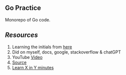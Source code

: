 ## Go Practice
Monorepo of Go code.

## *Resources*
1. Learning the initials from [here](https://gobyexample.com/)
2. Did on myself, docs, google, stackoverflow & chatGPT
3. YouTube [Video](https://youtu.be/un6ZyFkqFKo?si=epnrSzB5OkxT1qBE)
4. [Source](https://www.golangprograms.com/golang-http-client-server-examples.html)
5. [Learn X in Y minutes](https://learnxinyminutes.com/docs/go/)
